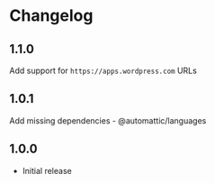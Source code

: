 # Changelog

## 1.1.0

Add support for `https://apps.wordpress.com` URLs

## 1.0.1

Add missing dependencies - @automattic/languages

## 1.0.0

- Initial release
